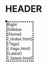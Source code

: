 # HEADER

<style>
div.holder {
    display: flex;
    justify-content: space-between;
    margin: 0px;
    font-size: 90%;
}
div.left-align {
    margin-left: 0;
    margin-right: auto;
    margin-top: 0;
    border: dashed;
    width: auto;
    height: auto;
    position: relative;
}
span.sidebar {
    border: dotted;
    position: absolute;
    top: auto;
    left: 100%;
}
div.holder code {
    white-space: pre-wrap;
}
</style>
<div class="holder">
<div class="left-align">
<span class="sidebar">
Right Sidebar
[Home](./index.html)
[Tags](./tags.html)
[Latest](./latest.html)
</span>
